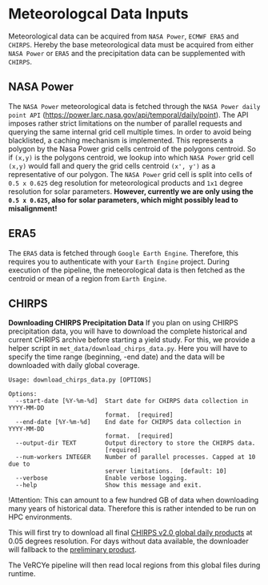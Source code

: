 # Meteorologcal Data Inputs

Meteorological data can be acquired from `NASA Power`, `ECMWF ERA5` and `CHIRPS`. Hereby the base meteorological data must be acquired from either `NASA Power` or `ERA5` and the precipitation data can be supplemented with `CHIRPS`.

## NASA Power
The `NASA Power` meteorological data is fetched through the `NASA Power daily point API` (https://power.larc.nasa.gov/api/temporal/daily/point). 
The API imposes rather strict limitations on the number of parallel requests and querying the same internal grid cell multiple times. In order to avoid being blacklisted, a caching mechanism is implemented. This represents a polygon by the Nasa Power grid cells centroid of the polygons centroid. So if `(x,y)` is the polygons centroid, we lookup into which `NASA Power` grid cell `(x,y)` would fall and query the grid cells centroid `(x', y')` as a representative of our polygon. The `NASA Power` grid cell is split into cells of `0.5 x 0.625` deg resolution for meteorological products and `1x1` degree resolution for solar parameters. **However, currently we are only using the `0.5 x 0.625`, also for solar parameters, which might possibly lead to misalignment!**

## ERA5
The `ERA5` data is fetched through `Google Earth Engine`. Therefore, this requires you to authenticate with your `Earth Engine` project.
During execution of the pipeline, the meteorological data is then fetched as the centroid or mean of a region from `Earth Engine`.

## CHIRPS

**Downloading CHIRPS Precipitation Data**
If you plan on using CHIRPS precipitation data, you will have to download the complete historical and current CHRIPS archive before starting a yield study.
For this, we provide a helper script in `met_data/download_chirps_data.py`. Here you will have to specify the time range (beginning, -end date) and the data will be downloaded with daily global coverage.

```
Usage: download_chirps_data.py [OPTIONS]

Options:
  --start-date [%Y-%m-%d]  Start date for CHIRPS data collection in YYYY-MM-DD
                           format.  [required]
  --end-date [%Y-%m-%d]    End date for CHIRPS data collection in YYYY-MM-DD
                           format.  [required]
  --output-dir TEXT        Output directory to store the CHIRPS data.
                           [required]
  --num-workers INTEGER    Number of parallel processes. Capped at 10 due to
                           server limitations.  [default: 10]
  --verbose                Enable verbose logging.
  --help                   Show this message and exit.
```

!Attention: This can amount to a few hundred GB of data when downloading many years of historical data. Therefore this is rather intended to be run on HPC environments.

This will first try to download all final [CHIRPS v2.0 global daily products](https://data.chc.ucsb.edu/products/CHIRPS-2.0/global_daily/cogs/p05/) at 0.05 degrees resolution. For days without data available, the downloader will fallback to the [preliminary product](https://data.chc.ucsb.edu/products/CHIRPS-2.0/prelim/global_daily/tifs/p05/).

The VeRCYe pipeline will then read local regions from this global files during runtime.
